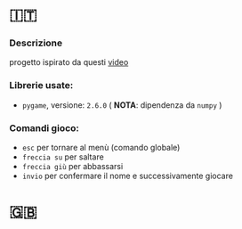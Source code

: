 # :it:

### Descrizione 
progetto ispirato da questi [video](https://youtube.com/playlist?list=PL30AETbxgR-fAbwiuU1vDl3owNUPUuVrz&si=oBY6kvBnuyjC4_pX)
### Librerie usate:
  - `pygame`, versione: `2.6.0` ( **NOTA**: dipendenza da `numpy` )
 
### Comandi gioco:
   - `esc` per tornare al menù (comando globale)
   - `freccia su` per saltare
   - `freccia giù` per abbassarsi
   - `invio` per confermare il nome e successivamente giocare


# :uk:






